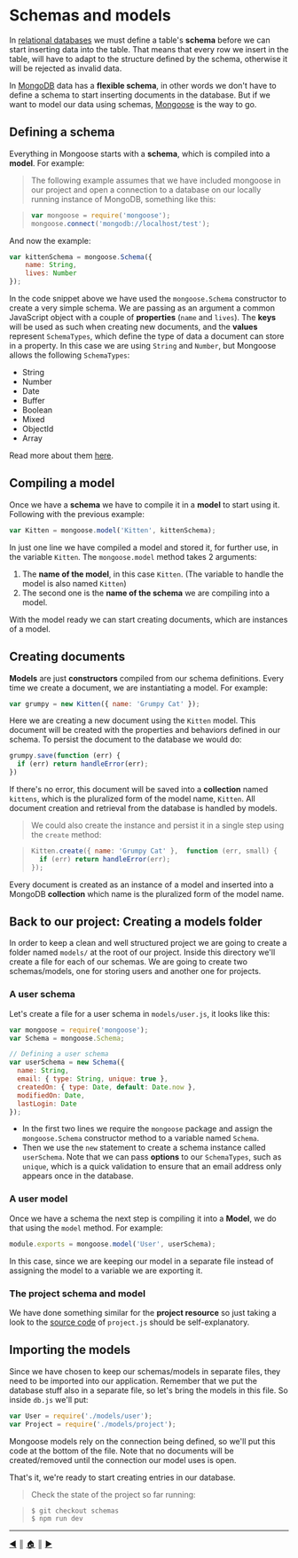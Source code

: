 # Schemas and models
In [relational databases][1] we must define a table's **schema** before we can start inserting data into the table. That means that every row we insert in the table, will have to adapt to the structure defined by the schema, otherwise it will be rejected as invalid data.

In [MongoDB][2] data has a **flexible schema**, in other words we don't have to define a schema to start inserting documents in the database. But if we want to model our data using schemas, [Mongoose][3] is the way to go.

## Defining a schema
Everything in Mongoose starts with a **schema**, which is compiled into a **model**. For example:

> The following example assumes that we have included mongoose in our project and open a connection to a database on our locally running instance of MongoDB, something like this:

> ```js
> var mongoose = require('mongoose');
> mongoose.connect('mongodb://localhost/test');
> ```

And now the example:

```js
var kittenSchema = mongoose.Schema({
    name: String,
    lives: Number
});
```

In the code snippet above we have used the `mongoose.Schema` constructor to create a very simple schema. We are passing as an argument a common JavaScript object with a couple of **properties** (`name` and `lives`). The **keys** will be used as such when creating new documents, and the **values** represent `SchemaTypes`, which define the type of data a document can store in a property. In this case we are using `String` and `Number`, but Mongoose allows the following `SchemaTypes`:

* String
* Number
* Date
* Buffer
* Boolean
* Mixed
* ObjectId
* Array

Read more about them [here][4].

## Compiling a model
Once we have a **schema** we have to compile it in a **model** to start using it. Following with the previous example:

```js
var Kitten = mongoose.model('Kitten', kittenSchema);
```

In just one line we have compiled a model and stored it, for further use, in the variable `Kitten`. The `mongoose.model` method takes 2 arguments:

1. The **name of the model**, in this case `Kitten`. (The variable to handle the model is also named `Kitten`)
2. The second one is the **name of the schema** we are compiling into a model.

With the model ready we can start creating documents, which are instances of a model.

## Creating documents
**Models** are just **constructors** compiled from our schema definitions. Every time we  create a document, we are instantiating a model. For example:

```js
var grumpy = new Kitten({ name: 'Grumpy Cat' });
```

Here we are creating a new document using the `Kitten` model. This document will be created with the properties and behaviors defined in our schema. To persist the document to the database we would do:

```js
grumpy.save(function (err) {
  if (err) return handleError(err);
})
```

If there's no error, this document will be saved into a **collection** named `kittens`, which is the pluralized form of the model name, `Kitten`. All document creation and retrieval from the database is handled by models.

> We could also create the instance and persist it in a single step using the `create` method:

> ```js
> Kitten.create({ name: 'Grumpy Cat' },  function (err, small) {
>   if (err) return handleError(err);
> });
> ```

Every document is created as an instance of a model and inserted into a MongoDB **collection** which name is the pluralized form of the model name.

## Back to our project: Creating a models folder
In order to keep a clean and well structured project we are going to create a folder named `models/` at the root of our project. Inside this directory we'll create a file for each of our schemas. We are going to create two schemas/models, one for storing users and another one for projects.

### A user schema
Let's create a file for a user schema in `models/user.js`, it looks like this:

```js
var mongoose = require('mongoose');
var Schema = mongoose.Schema;

// Defining a user schema
var userSchema = new Schema({
  name: String,
  email: { type: String, unique: true },
  createdOn: { type: Date, default: Date.now },
  modifiedOn: Date,
  lastLogin: Date
});
```

* In the first two lines we require the `mongoose` package and assign the `mongoose.Schema` constructor method to a variable named `Schema`.
* Then we use the `new` statement to create a schema instance called `userSchema`. Note that we can pass **options** to our `SchemaTypes`, such as `unique`, which is a quick validation to ensure that an email address only appears once in the database.

### A user model
Once we have a schema the next step is compiling it into a **Model**, we do that using the `model` method. For example:

```js
module.exports = mongoose.model('User', userSchema);
```

In this case, since we are keeping our model in a separate file instead of assigning the model to a variable we are exporting it.

### The project schema and model
We have done something similar for the **project resource** so just taking a look to the [source code][5] of `project.js` should be self-explanatory.

## Importing the models
Since we have chosen to keep our schemas/models in separate files, they need to be imported into our application. Remember that we put the database stuff also in a separate file, so let's bring the models in this file. So inside `db.js` we'll put:

```js
var User = require('./models/user');
var Project = require('./models/project');
```

Mongoose models rely on the connection being defined, so we'll put this code at the bottom of the file. Note that no documents will be created/removed until the connection our model uses is open.

That's it, we're ready to start creating entries in our database.

> Check the state of the project so far running:

> ```
> $ git checkout schemas
> $ npm run dev
> ```

---
[:arrow_backward:][back] ║ [:house:][home] ║ [:arrow_forward:][next]

<!-- navigation -->
[home]: ../README.md
[back]: connecting.md
[next]: crud_1.md

<!-- links -->
[1]: https://en.wikipedia.org/wiki/Relational_database
[2]: https://www.mongodb.org/
[3]: http://mongoosejs.com/
[4]: http://mongoosejs.com/docs/schematypes.html
[5]: https://github.com/lifeBalance/mongoose_experiments/blob/schemas/models/project.js
